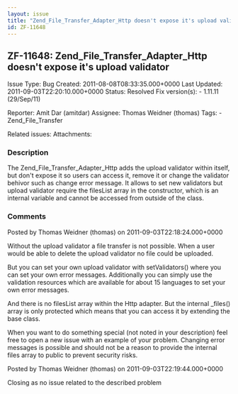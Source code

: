 ```yaml
---
layout: issue
title: "Zend_File_Transfer_Adapter_Http doesn't expose it's upload validator"
id: ZF-11648
---
```


ZF-11648: Zend\_File\_Transfer\_Adapter\_Http doesn't expose it's upload validator
----------------------------------------------------------------------------------

 Issue Type: Bug Created: 2011-08-08T08:33:35.000+0000 Last Updated: 2011-09-03T22:20:10.000+0000 Status: Resolved Fix version(s): - 1.11.11 (29/Sep/11)
 
 Reporter:  Amit Dar (amitdar)  Assignee:  Thomas Weidner (thomas)  Tags: - Zend\_File\_Transfer
 
 Related issues: 
 Attachments: 
### Description

The Zend\_File\_Transfer\_Adapter\_Http adds the upload validator within itself, but don't expose it so users can access it, remove it or change the validator behivor such as change error message. It allows to set new validators but upload validator require the filesList array in the constructor, which is an internal variable and cannot be accessed from outside of the class.

 

 

### Comments

Posted by Thomas Weidner (thomas) on 2011-09-03T22:18:24.000+0000

Without the upload validator a file transfer is not possible. When a user would be able to delete the upload validator no file could be uploaded.

But you can set your own upload validator with setValidators() where you can set your own error messages. Additionally you can simply use the validation resources which are available for about 15 languages to set your own error messages.

And there is no filesList array within the Http adapter. But the internal \_files() array is only protected which means that you can access it by extending the base class.

When you want to do something special (not noted in your description) feel free to open a new issue with an example of your problem. Changing error messages is possible and should not be a reason to provide the internal files array to public to prevent security risks.

 

 

Posted by Thomas Weidner (thomas) on 2011-09-03T22:19:44.000+0000

Closing as no issue related to the described problem

 

 